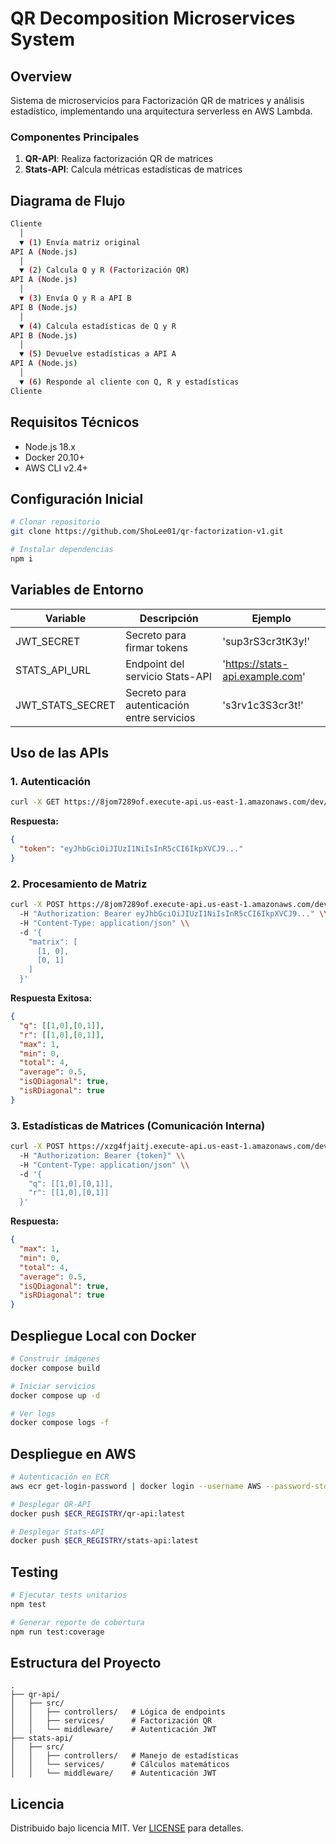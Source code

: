 # QR Decomposition Microservices System

## Overview
Sistema de microservicios para Factorización QR de matrices y análisis estadístico, implementando una arquitectura serverless en AWS Lambda. 

### Componentes Principales
1. **QR-API**: Realiza factorización QR de matrices
2. **Stats-API**: Calcula métricas estadísticas de matrices

## Diagrama de Flujo
```bash
Cliente 
  │ 
  ▼ (1) Envía matriz original
API A (Node.js) 
  │ 
  ▼ (2) Calcula Q y R (Factorización QR)
API A (Node.js) 
  │ 
  ▼ (3) Envía Q y R a API B
API B (Node.js) 
  │ 
  ▼ (4) Calcula estadísticas de Q y R
API B (Node.js) 
  │ 
  ▼ (5) Devuelve estadísticas a API A
API A (Node.js) 
  │ 
  ▼ (6) Responde al cliente con Q, R y estadísticas
Cliente
```

## Requisitos Técnicos
- Node.js 18.x
- Docker 20.10+
- AWS CLI v2.4+

## Configuración Inicial
```bash
# Clonar repositorio
git clone https://github.com/ShoLee01/qr-factorization-v1.git

# Instalar dependencias
npm i
```

## Variables de Entorno
| Variable | Descripción | Ejemplo |
|----------|-------------|---------|
| JWT_SECRET | Secreto para firmar tokens | 'sup3rS3cr3tK3y!' |
| STATS_API_URL | Endpoint del servicio Stats-API | 'https://stats-api.example.com' |
| JWT_STATS_SECRET | Secreto para autenticación entre servicios | 's3rv1c3S3cr3t!' |

## Uso de las APIs

### 1. Autenticación
```bash
curl -X GET https://8jom7289of.execute-api.us-east-1.amazonaws.com/dev/api/login
```

**Respuesta:**
```json
{
  "token": "eyJhbGciOiJIUzI1NiIsInR5cCI6IkpXVCJ9..."
}
```

### 2. Procesamiento de Matriz
```bash
curl -X POST https://8jom7289of.execute-api.us-east-1.amazonaws.com/dev/api/qr \\
  -H "Authorization: Bearer eyJhbGciOiJIUzI1NiIsInR5cCI6IkpXVCJ9..." \\
  -H "Content-Type: application/json" \\
  -d '{
    "matrix": [
      [1, 0],
      [0, 1]
    ]
  }'
```

**Respuesta Exitosa:**
```json
{
  "q": [[1,0],[0,1]],
  "r": [[1,0],[0,1]],
  "max": 1,
  "min": 0,
  "total": 4,
  "average": 0.5,
  "isQDiagonal": true,
  "isRDiagonal": true
}
```

### 3. Estadísticas de Matrices (Comunicación Interna)
```bash
curl -X POST https://xzg4fjaitj.execute-api.us-east-1.amazonaws.com/dev/api/stats \\
  -H "Authorization: Bearer {token}" \\
  -H "Content-Type: application/json" \\
  -d '{
    "q": [[1,0],[0,1]],
    "r": [[1,0],[0,1]]
  }'
```

**Respuesta:**
```json
{
  "max": 1,
  "min": 0,
  "total": 4,
  "average": 0.5,
  "isQDiagonal": true,
  "isRDiagonal": true
}
```

## Despliegue Local con Docker
```bash
# Construir imágenes
docker compose build

# Iniciar servicios
docker compose up -d

# Ver logs
docker compose logs -f
```

## Despliegue en AWS
```bash
# Autenticación en ECR
aws ecr get-login-password | docker login --username AWS --password-stdin $ECR_REGISTRY

# Desplegar QR-API
docker push $ECR_REGISTRY/qr-api:latest

# Desplegar Stats-API
docker push $ECR_REGISTRY/stats-api:latest
```

## Testing
```bash
# Ejecutar tests unitarios
npm test

# Generar reporte de cobertura
npm run test:coverage
```

## Estructura del Proyecto
```
.
├── qr-api/
│   ├── src/
│   │   ├── controllers/   # Lógica de endpoints
│   │   ├── services/      # Factorización QR
│   │   └── middleware/    # Autenticación JWT
├── stats-api/
│   ├── src/
│   │   ├── controllers/   # Manejo de estadísticas
│   │   └── services/      # Cálculos matemáticos
│   │   └── middleware/    # Autenticación JWT
```


## Licencia
Distribuido bajo licencia MIT. Ver [LICENSE](LICENSE) para detalles.
